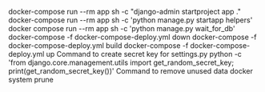 docker-compose run --rm app sh -c "django-admin startproject app ."
docker-compose run --rm app sh -c 'python manage.py startapp helpers'
docker compose run --rm app sh -c 'python manage.py wait_for_db'
docker-compose -f docker-compose-deploy.yml down
docker-compose -f docker-compose-deploy.yml build
docker-compose -f docker-compose-deploy.yml up
Command to create secret key for settings.py
python -c 'from django.core.management.utils import get_random_secret_key; print(get_random_secret_key())'
Command to remove unused data
docker system prune
